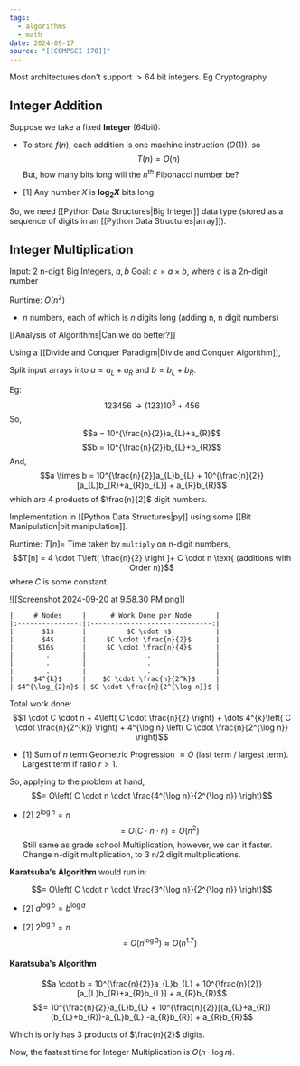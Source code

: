 ```yaml
---
tags:
  - algorithms
  - math
date: 2024-09-17
source: "[[COMPSCI 170]]"
---
```

Most architectures don't support $>64$ bit integers. Eg Cryptography

## Integer Addition

Suppose we take a fixed __Integer__ ($64$bit):
- To store $f(n)$, each addition is one machine instruction ($O(1)$), so
$$T(n) = O(n)$$
But, how many bits long will the $n^{th}$ Fibonacci number be?

- [1] Any number $X$ is __$\log _{2} X$__ bits long. 

So, we need [[Python Data Structures|Big Integer]] data type (stored as a sequence of digits in an [[Python Data Structures|array]]).


## Integer Multiplication

Input: 2 n-digit Big Integers, $a, b$ 
Goal: $c = a \times b$, where $c$ is a 2n-digit number

Runtime: $O(n^{2})$
- $n$ numbers, each of which is $n$ digits long (adding n, n digit numbers)

[[Analysis of Algorithms|Can we do better?]]

Using a [[Divide and Conquer Paradigm|Divide and Conquer Algorithm]],

Split input arrays into $a = a_{L} + a_{R}$ and $b = b_{L} + b_{R}$.

Eg: $$123456 \rightarrow (123)10^{3}+456$$
So, $$a = 10^{\frac{n}{2}}a_{L}+a_{R}$$$$b = 10^{\frac{n}{2}}b_{L}+b_{R}$$
And, $$a \times b = 10^{\frac{n}{2}}a_{L}b_{L} + 10^{\frac{n}{2}}[a_{L}b_{R}+a_{R}b_{L}] + a_{R}b_{R}$$
which are $4$ products of $\frac{n}{2}$ digit numbers.

Implementation in [[Python Data Structures|py]] using some [[Bit Manipulation|bit manipulation]].

Runtime: $T[n]  =$ Time taken by `multiply` on n-digit numbers,
$$T[n] = 4 \cdot T\left[ \frac{n}{2} \right ]+ C \cdot n \text{ (additions with Order n)}$$
where $C$ is some constant.

![[Screenshot 2024-09-20 at 9.58.30 PM.png]]

```data
|     # Nodes     |      # Work Done per Node      |
|:---------------:|:------------------------------:|
|       $1$       |          $C \cdot n$           |
|       $4$       |     $C \cdot \frac{n}{2}$      |
|      $16$       |     $C \cdot \frac{n}{4}$      |
|        .        |               .                |
|        .        |               .                |
|        .        |               .                |
|     $4^{k}$     |    $C \cdot \frac{n}{2^k}$     |
| $4^{\log_{2}n}$ | $C \cdot \frac{n}{2^{\log n}}$ |
```

Total work done: $$1 \cdot C \cdot n + 4\left( C \cdot \frac{n}{2} \right) + \dots 4^{k}\left( C \cdot \frac{n}{2^{k}} \right) + 4^{\log n} \left( C \cdot \frac{n}{2^{\log n}} \right)$$
- [1]  Sum of $n$ term Geometric Progression $\approx O \text{ (last term / largest term)}$. Largest term if ratio $r \gt 1$.


So, applying to the problem at hand,$$= O\left( C \cdot n \cdot \frac{4^{\log n}}{2^{\log n}} \right)$$
- [2] $2^{\log n} = n$
$$ = O(C \cdot n \cdot n) = O(n^{2})$$
Still same as grade school Multiplication, however, we can it faster. Change n-digit multiplication, to 3 n/2 digit multiplications. 

__Karatsuba's Algorithm__ would run in:

$$= O\left( C \cdot n \cdot \frac{3^{\log n}}{2^{\log n}} \right)$$
- [2] $a^{\log b} = b^{\log a}$

- [2] $2^{\log n} = n$
$$= O(n^{\log 3}) \approx O(n^{1.7})$$
#### Karatsuba's Algorithm

$$a \cdot b = 10^{\frac{n}{2}}a_{L}b_{L} + 10^{\frac{n}{2}}[a_{L}b_{R}+a_{R}b_{L}] + a_{R}b_{R}$$
$$= 10^{\frac{n}{2}}a_{L}b_{L} + 10^{\frac{n}{2}}[(a_{L}+a_{R})(b_{L}+b_{R})-a_{L}b_{L} -a_{R}b_{R}] + a_{R}b_{R}$$

Which is only has 3 products of $\frac{n}{2}$ digits.

Now, the fastest time for Integer Multiplication is $O(n \cdot \log n)$.




